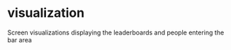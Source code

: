 visualization
=============

Screen visualizations displaying the leaderboards and people entering the bar area
